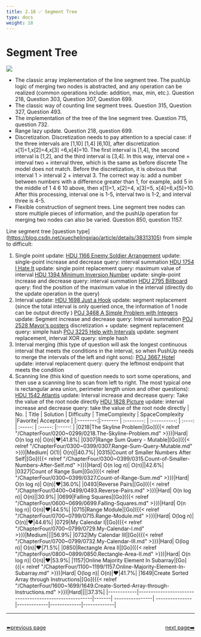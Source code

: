 ```yaml
---
title: 2.18 ✅ Segment Tree
type: docs
weight: 18
---
```


# Segment Tree

![](https://img.halfrost.com/Leetcode/Segment_Tree.png)
- The classic array implementation of the line segment tree. The pushUp logic of merging two nodes is abstracted, and any operation can be realized (common operations include: addition, max, min, etc.). Question 218, Question 303, Question 307, Question 699.
- The classic way of counting line segment trees. Question 315, Question 327, Question 493.
- The implementation of the tree of the line segment tree. Question 715, question 732.
- Range lazy update. Question 218, question 699.
- Discretization. Discretization needs to pay attention to a special case: if the three intervals are [1,10] [1,4] [6,10], after discretization x[1]=1,x[2]=4,x[3] =6,x[4]=10. The first interval is [1,4], the second interval is [1,2], and the third interval is [3,4]. In this way, interval one = interval two + interval three, which is the same as before discrete The model does not match. Before the discretization, it is obvious that interval 1 > interval 2 + interval 3. The correct way is: add a number between numbers with a difference greater than 1, for example, add 5 in the middle of 1 4 6 10 above, then x[1]=1, x[2]=4, x[3]=5, x[4]=6,x[5]=10. After this processing, interval one is 1-5, interval two is 1-2, and interval three is 4-5.
- Flexible construction of segment trees. Line segment tree nodes can store multiple pieces of information, and the pushUp operation for merging two nodes can also be varied. Question 850, question 1157.


Line segment tree [question type] (https://blog.csdn.net/xuechelingxiao/article/details/38313105) from simple to difficult:

1. Single point update:
[HDU 1166 Enemy Soldier Arrangement](http://acm.hdu.edu.cn/showproblem.php?pid=1166) update: single-point increase and decrease query: interval summation
[HDU 1754 I Hate It](http://acm.hdu.edu.cn/showproblem.php?pid=1754) update: single point replacement query: maximum value of interval
[HDU 1394 Minimum Inversion Number](http://acm.hdu.edu.cn/showproblem.php?pid=1394) update: single-point increase and decrease query: interval summation
[HDU 2795 Billboard](http://acm.hdu.edu.cn/showproblem.php?pid=2795) query: find the position of the maximum value in the interval (directly do the update operation in the query)
2. Interval update:
[HDU 1698 Just a Hook](http://acm.hdu.edu.cn/showproblem.php?pid=1698) update: segment replacement (since the total interval is only queried once, the information of 1 node can be output directly )
[POJ 3468 A Simple Problem with Integers](http://poj.org/problem?id=3468) update: Segment increase and decrease query: Interval summation
[POJ 2528 Mayor’s posters](http://poj.org/problem?id=2528) discretization + update: segment replacement query: simple hash
[POJ 3225 Help with Intervals](http://poj.org/problem?id=3225) update: segment replacement, interval XOR query: simple hash
3. Interval merging (this type of question will ask the longest continuous interval that meets the conditions in the interval, so when PushUp needs to merge the intervals of the left and right sons):
[POJ 3667 Hotel](http://poj.org/problem?id=3667) update: interval replacement query: query the leftmost endpoint that meets the condition
4. Scanning line (this kind of question needs to sort some operations, and then use a scanning line to scan from left to right. The most typical one is rectangular area union, perimeter length union and other questions):
[HDU 1542 Atlantis](http://acm.hdu.edu.cn/showproblem.php?pid=1542) update: Interval increase and decrease query: Take the value of the root node directly
[HDU 1828 Picture](http://acm.hdu.edu.cn/showproblem.php?pid=1828) update: interval increase and decrease query: take the value of the root node directly
| No.      | Title | Solution | Difficulty | TimeComplexity | SpaceComplexity |Favorite| Acceptance |
|:--------:|:------- | :--------: | :----------: | :----: | :-----: | :-----: |:-----: |
|0218|The Skyline Problem|[Go]({{< relref "/ChapterFour/0200~0299/0218.The-Skyline-Problem.md" >}})|Hard| O(n log n)| O(n)|❤️|41.8%|
|0307|Range Sum Query - Mutable|[Go]({{< relref "/ChapterFour/0300~0399/0307.Range-Sum-Query-Mutable.md" >}})|Medium| O(1)| O(n)||40.7%|
|0315|Count of Smaller Numbers After Self|[Go]({{< relref "/ChapterFour/0300~0399/0315.Count-of-Smaller-Numbers-After-Self.md" >}})|Hard| O(n log n)| O(n)||42.6%|
|0327|Count of Range Sum|[Go]({{< relref "/ChapterFour/0300~0399/0327.Count-of-Range-Sum.md" >}})|Hard| O(n log n)| O(n)|❤️|36.0%|
|0493|Reverse Pairs|[Go]({{< relref "/ChapterFour/0400~0499/0493.Reverse-Pairs.md" >}})|Hard| O(n log n)| O(n)||30.9%|
|0699|Falling Squares|[Go]({{< relref "/ChapterFour/0600~0699/0699.Falling-Squares.md" >}})|Hard| O(n log n)| O(n)|❤️|44.5%|
|0715|Range Module|[Go]({{< relref "/ChapterFour/0700~0799/0715.Range-Module.md" >}})|Hard| O(log n)| O(n)|❤️|44.6%|
|0729|My Calendar I|[Go]({{< relref "/ChapterFour/0700~0799/0729.My-Calendar-I.md" >}})|Medium||||56.9%|
|0732|My Calendar III|[Go]({{< relref "/ChapterFour/0700~0799/0732.My-Calendar-III.md" >}})|Hard| O(log n)| O(n)|❤️|71.5%|
|0850|Rectangle Area II|[Go]({{< relref "/ChapterFour/0800~0899/0850.Rectangle-Area-II.md" >}})|Hard| O(n log n)| O(n)|❤️|53.9%|
|1157|Online Majority Element In Subarray|[Go]({{< relref "/ChapterFour/1100~1199/1157.Online-Majority-Element-In-Subarray.md" >}})|Hard| O(log n)| O(n)|❤️|41.7%|
|1649|Create Sorted Array through Instructions|[Go]({{< relref "/ChapterFour/1600~1699/1649.Create-Sorted-Array-through-Instructions.md" >}})|Hard||||37.3%|
|------------|-------------------------------------------------------|-------| ----------------| ---------------|-------------|-------------|-------------|


----------------------------------------------
<div style="display: flex;justify-content: space-between;align-items: center;">
<p><a href="https://books.halfrost.com/leetcode/ChapterTwo/Sliding_Window/">⬅️previous page</a></p>
<p><a href="https://books.halfrost.com/leetcode/ChapterTwo/Binary_Indexed_Tree/">next page➡️</a></p>
</div>
